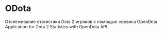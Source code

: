 # ODota
Отслеживание статистики Dota 2 игроков с помощью сервиса OpenDota
Application for Dota 2 Statistics with OpenDota API
